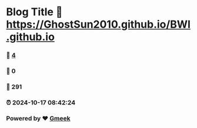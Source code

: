 # Blog Title :link: https://GhostSun2010.github.io/BWI.github.io 
### :page_facing_up: [4](https://GhostSun2010.github.io/BWI.github.io/tag.html) 
### :speech_balloon: 0 
### :hibiscus: 291 
### :alarm_clock: 2024-10-17 08:42:24 
### Powered by :heart: [Gmeek](https://github.com/Meekdai/Gmeek)
